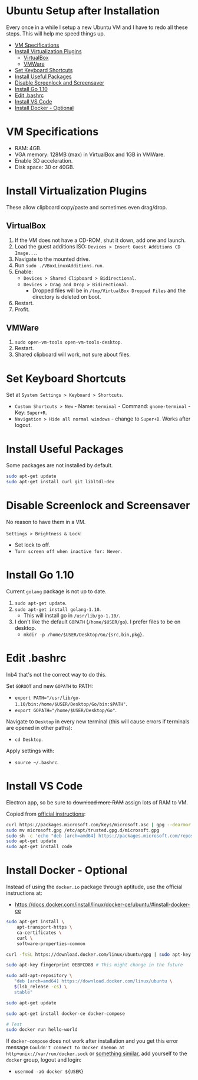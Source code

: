 # Ubuntu Setup after Installation
Every once in a while I setup a new Ubuntu VM and I have to redo all these steps. This will help me speed things up.

<!-- MarkdownTOC -->

- [VM Specifications](#vm-specifications)
- [Install Virtualization Plugins](#install-virtualization-plugins)
  - [VirtualBox](#virtualbox)
  - [VMWare](#vmware)
- [Set Keyboard Shortcuts](#set-keyboard-shortcuts)
- [Install Useful Packages](#install-useful-packages)
- [Disable Screenlock and Screensaver](#disable-screenlock-and-screensaver)
- [Install Go 1.10](#install-go-110)
- [Edit .bashrc](#edit-bashrc)
- [Install VS Code](#install-vs-code)
- [Install Docker - Optional](#install-docker---optional)

<!-- /MarkdownTOC -->

<a id="vm-specifications"></a>
# VM Specifications

- RAM: 4GB.
- VGA memory: 128MB (max) in VirtualBox and 1GB in VMWare.
- Enable 3D acceleration.
- Disk space: 30 or 40GB.

<a id="install-virtualization-plugins"></a>
# Install Virtualization Plugins
These allow clipboard copy/paste and sometimes even drag/drop.

<a id="virtualbox"></a>
## VirtualBox

1. If the VM does not have a CD-ROM, shut it down, add one and launch.
2. Load the guest additions ISO: `Devices > Insert Guest Additions CD Image...`.
3. Navigate to the mounted drive.
4. Run `sudo ./VBoxLinuxAdditions.run`.
5. Enable:
    - `Devices > Shared Clipboard > Bidirectional`.
    - `Devices > Drag and Drop > Bidirectional`.
        - Dropped files will be in `/tmp/VirtualBox Dropped Files` and the directory is deleted on boot.
6. Restart.
7. Profit.

<a id="vmware"></a>
## VMWare

1. `sudo open-vm-tools open-vm-tools-desktop`.
2. Restart.
3. Shared clipboard will work, not sure about files.

<a id="set-keyboard-shortcuts"></a>
# Set Keyboard Shortcuts
Set at `System Settings > Keyboard > Shortcuts`.

- `Custom Shortcuts > New` - Name: `terminal` - Command: `gnome-terminal` - Key: `Super+R`.
- `Navigation > Hide all normal windows` - change to `Super+D`. Works after logout.

<a id="install-useful-packages"></a>
# Install Useful Packages
Some packages are not installed by default.

``` bash
sudo apt-get update
sudo apt-get install curl git libltdl-dev 
```

<a id="disable-screenlock-and-screensaver"></a>
# Disable Screenlock and Screensaver
No reason to have them in a VM.

`Settings > Brightness & Lock`:
- Set lock to off.
- `Turn screen off when inactive for: Never`.

<a id="install-go-110"></a>
# Install Go 1.10
Current `golang` package is not up to date.

1. `sudo apt-get update`.
2. `sudo apt-get install golang-1.10`.
    - This will install go in `/usr/lib/go-1.10/`.
3. I don't like the default `GOPATH` (`/home/$USER/go`). I prefer files to be on desktop.
    - `mkdir -p /home/$USER/Desktop/Go/{src,bin,pkg}`.

<a id="edit-bashrc"></a>
# Edit .bashrc
Inb4 that's not the correct way to do this.

Set `GOROOT` and new `GOPATH` to PATH:
- `export PATH="/usr/lib/go-1.10/bin:/home/$USER/Desktop/Go/bin:$PATH"`.
- `export GOPATH="/home/$USER/Desktop/Go"`.

Navigate to `Desktop` in every new terminal (this will cause errors if terminals are opened in other paths):

- `cd Desktop`.

Apply settings with:

- `source ~/.bashrc`.

<a id="install-vs-code"></a>
# Install VS Code
Electron app, so be sure to ~~download more RAM~~ assign lots of RAM to VM.

Copied from [official instructions][vs-code-official-installation]:

``` bash
curl https://packages.microsoft.com/keys/microsoft.asc | gpg --dearmor > microsoft.gpg
sudo mv microsoft.gpg /etc/apt/trusted.gpg.d/microsoft.gpg
sudo sh -c 'echo "deb [arch=amd64] https://packages.microsoft.com/repos/vscode stable main" > /etc/apt/sources.list.d/vscode.list'
sudo apt-get update
sudo apt-get install code
```

<a id="install-docker---optional"></a>
# Install Docker - Optional
Instead of using the `docker.io` package through aptitude, use the official instructions at:

- https://docs.docker.com/install/linux/docker-ce/ubuntu/#install-docker-ce

``` bash
sudo apt-get install \
    apt-transport-https \
    ca-certificates \
    curl \
    software-properties-common

curl -fsSL https://download.docker.com/linux/ubuntu/gpg | sudo apt-key add -

sudo apt-key fingerprint 0EBFCD88 # This might change in the future

sudo add-apt-repository \
   "deb [arch=amd64] https://download.docker.com/linux/ubuntu \
   $(lsb_release -cs) \
   stable"

sudo apt-get update

sudo apt-get install docker-ce docker-compose

# Test
sudo docker run hello-world
```

If `docker-compose` does not work after installation and you get this error message `Couldn't connect to Docker daemon at http+unix://var/run/docker.sock` or [something similar][docker-compose-issue], add yourself to the `docker` group, logout and login:

- `usermod -aG docker ${USER}`

<!-- Links -->
[vs-code-official-installation]: https://code.visualstudio.com/docs/setup/linux#_installation
[docker-compose-issue]: https://github.com/docker/compose/issues/1214#issuecomment-102246925
